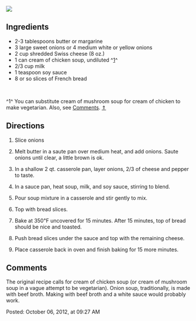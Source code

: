 <div id="wikitext">

<div>

![](https://s-media-cache-ec3.pinimg.com/upload/200832464604042619_Bz7jrwqv_c.jpg)

</div>

<span id="ingredients"></span>

Ingredients
-----------

-   2-3 tablespoons butter or margarine
-   3 large sweet onions or 4 medium white or yellow onions
-   2 cup shredded Swiss cheese (8 oz.)
-   1 can cream of chicken soup, undiluted ^[1](#fn1_1)^<span
    id="fnr1_1"></span>
-   2/3 cup milk
-   1 teaspoon soy sauce
-   8 or so slices of French bread

<div class="vspace">

</div>

<div class="footnote">

 

</div>

<span id="fn1_1"></span>^1^ You can substitute cream of mushroom soup
for cream of chicken to make vegetarian. Also, see
[Comments](#comments). [⇑](#fnr1_1)

<span id="directions"></span>

Directions
----------

1.  Slice onions
    <div class="vspace">

    </div>

2.  Melt butter in a saute pan over medium heat, and add onions. Saute
    onions until clear, a little brown is ok.
    <div class="vspace">

    </div>

3.  In a shallow 2 qt. casserole pan, layer onions, 2/3 of cheese and
    pepper to taste.
    <div class="vspace">

    </div>

4.  In a sauce pan, heat soup, milk, and soy sauce, stirring to blend.
    <div class="vspace">

    </div>

5.  Pour soup mixture in a casserole and stir gently to mix.
    <div class="vspace">

    </div>

6.  Top with bread slices.
    <div class="vspace">

    </div>

7.  Bake at 350℉ uncovered for 15 minutes. After 15 minutes, top of
    bread should be nice and toasted.
    <div class="vspace">

    </div>

8.  Push bread slices under the sauce and top with the remaining cheese.
    <div class="vspace">

    </div>

9.  Place casserole back in oven and finish baking for 15 more minutes.

<div class="vspace">

</div>

<div style="display: none;">

<span id="nutrition"></span>

Nutrition info
--------------

</div>

<div class="vspace">

</div>

<div style="display: none;">

<span id="variations"></span>

Variations
----------

</div>

<span id="comments"></span>

Comments
--------

The original recipe calls for cream of chicken soup (or cream of
mushroom soup in a vague attempt to be vegetarian). Onion soup,
traditionally, is made with beef broth. Making with beef broth and a
white sauce would probably work.

Posted: October 06, 2012, at 09:27 AM

<div class="vspace">

</div>

<div style="display: none;">

Summary:Cheesy Onion Casserole: Best Thanksgiving Side Dish Ever!
Parent:(Recipes.)<span
class="wikiword">[SideDishes](http://wiki.tamouse.org?n=Recipes.SideDishes?action=print)</span>
<span
class="wikiword">[IncludeMe](http://wiki.tamouse.org?n=Recipes.IncludeMe?action=edit)[?](http://wiki.tamouse.org?n=Recipes.IncludeMe?action=edit)</span>:[Recipes.SideDishes](http://wiki.tamouse.org?n=Recipes.SideDishes?action=print)
Source:<http://www.instructables.com/id/Cheesy-Onion-Casserole-Best-Thanksgiving-Side-Dis/?ALLSTEPS>
Categories:[Recipes](http://wiki.tamouse.org?n=Category.Recipes),[SideDish](http://wiki.tamouse.org?n=Category.SideDish)
Tags: casserole, onions, cheese

</div>

<div class="vspace">

</div>

</div>
